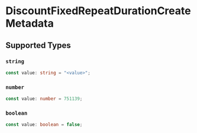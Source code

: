 # DiscountFixedRepeatDurationCreateMetadata


## Supported Types

### `string`

```typescript
const value: string = "<value>";
```

### `number`

```typescript
const value: number = 751139;
```

### `boolean`

```typescript
const value: boolean = false;
```

